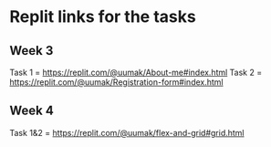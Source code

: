 # Replit links for the tasks

## Week 3

Task 1 = https://replit.com/@uumak/About-me#index.html
Task 2 = https://replit.com/@uumak/Registration-form#index.html

## Week 4

Task 1&2 = https://replit.com/@uumak/flex-and-grid#grid.html

